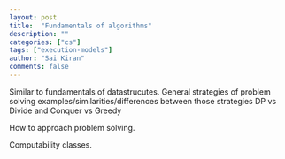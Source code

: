 ```yaml
---
layout: post
title:  "Fundamentals of algorithms"
description: ""
categories: ["cs"]
tags: ["execution-models"]
author: "Sai Kiran"
comments: false
---
```



Similar to fundamentals of datastrucutes.
General strategies of problem solving
examples/similarities/differences between those strategies
DP vs Divide and Conquer vs Greedy


How to approach problem solving.

Computability classes.

